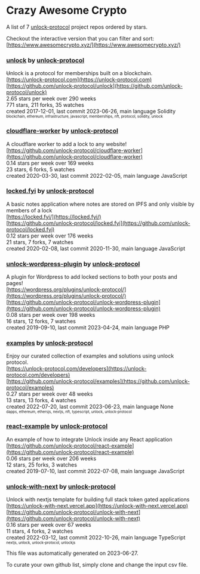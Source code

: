 # Crazy Awesome Crypto
A list of 7 [unlock-protocol](https://github.com/unlock-protocol) project repos ordered by stars.  

Checkout the interactive version that you can filter and sort: 
[https://www.awesomecrypto.xyz/](https://www.awesomecrypto.xyz/)  


### [unlock](https://github.com/unlock-protocol/unlock) by [unlock-protocol](https://github.com/unlock-protocol)  
Ʉnlock is a protocol for memberships built on a blockchain.  
[https://unlock-protocol.com](https://unlock-protocol.com)  
[https://github.com/unlock-protocol/unlock](https://github.com/unlock-protocol/unlock)  
2.65 stars per week over 290 weeks  
771 stars, 211 forks, 35 watches  
created 2017-12-01, last commit 2023-06-26, main language Solidity  
<sub><sup>blockchain, ethereum, infrastructure, javascript, memberships, nft, protocol, solidity, unlock</sup></sub>


### [cloudflare-worker](https://github.com/unlock-protocol/cloudflare-worker) by [unlock-protocol](https://github.com/unlock-protocol)  
A cloudflare worker to add a lock to any website!  
[https://github.com/unlock-protocol/cloudflare-worker](https://github.com/unlock-protocol/cloudflare-worker)  
0.14 stars per week over 169 weeks  
23 stars, 6 forks, 5 watches  
created 2020-03-30, last commit 2022-02-05, main language JavaScript  


### [locked.fyi](https://github.com/unlock-protocol/locked.fyi) by [unlock-protocol](https://github.com/unlock-protocol)  
A basic notes application where notes are stored on IPFS and only visible by members of a lock  
[https://locked.fyi/](https://locked.fyi/)  
[https://github.com/unlock-protocol/locked.fyi](https://github.com/unlock-protocol/locked.fyi)  
0.12 stars per week over 176 weeks  
21 stars, 7 forks, 7 watches  
created 2020-02-08, last commit 2020-11-30, main language JavaScript  


### [unlock-wordpress-plugin](https://github.com/unlock-protocol/unlock-wordpress-plugin) by [unlock-protocol](https://github.com/unlock-protocol)  
A plugin for Wordpress to add locked sections to both your posts and pages!  
[https://wordpress.org/plugins/unlock-protocol/](https://wordpress.org/plugins/unlock-protocol/)  
[https://github.com/unlock-protocol/unlock-wordpress-plugin](https://github.com/unlock-protocol/unlock-wordpress-plugin)  
0.08 stars per week over 198 weeks  
16 stars, 12 forks, 7 watches  
created 2019-09-10, last commit 2023-04-24, main language PHP  


### [examples](https://github.com/unlock-protocol/examples) by [unlock-protocol](https://github.com/unlock-protocol)  
Enjoy our curated collection of examples and solutions using unlock protocol.  
[https://unlock-protocol.com/developers](https://unlock-protocol.com/developers)  
[https://github.com/unlock-protocol/examples](https://github.com/unlock-protocol/examples)  
0.27 stars per week over 48 weeks  
13 stars, 13 forks, 4 watches  
created 2022-07-20, last commit 2023-06-23, main language None  
<sub><sup>dapps, ethereum, ethersjs, nextjs, nft, typescript, unlock, unlock-protocol</sup></sub>


### [react-example](https://github.com/unlock-protocol/react-example) by [unlock-protocol](https://github.com/unlock-protocol)  
An example of how to integrate Unlock inside any React application  
[https://github.com/unlock-protocol/react-example](https://github.com/unlock-protocol/react-example)  
0.06 stars per week over 206 weeks  
12 stars, 25 forks, 3 watches  
created 2019-07-10, last commit 2022-07-08, main language JavaScript  


### [unlock-with-next](https://github.com/unlock-protocol/unlock-with-next) by [unlock-protocol](https://github.com/unlock-protocol)  
Unlock with nextjs template for building full stack token gated applications  
[https://unlock-with-next.vercel.app](https://unlock-with-next.vercel.app)  
[https://github.com/unlock-protocol/unlock-with-next](https://github.com/unlock-protocol/unlock-with-next)  
0.16 stars per week over 67 weeks  
11 stars, 4 forks, 2 watches  
created 2022-03-12, last commit 2022-10-26, main language TypeScript  
<sub><sup>nextjs, unlock, unlock-protocol, unlockjs</sup></sub>


This file was automatically generated on 2023-06-27.  

To curate your own github list, simply clone and change the input csv file.  